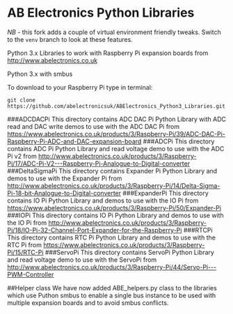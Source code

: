 AB Electronics Python Libraries
=====

*NB* - this fork adds a couple of virtual environment friendly tweaks. Switch to the `venv` branch to look at these features.

Python 3.x Libraries to work with Raspberry Pi expansion boards from http://www.abelectronics.co.uk

Python 3.x with smbus

To download to your Raspberry Pi type in terminal: 

```
git clone https://github.com/abelectronicsuk/ABElectronics_Python3_Libraries.git
```
###ADCDACPi
This directory contains ADC DAC Pi Python Library with ADC read and DAC write demos to use with the ADC DAC Pi from  https://www.abelectronics.co.uk/products/3/Raspberry-Pi/39/ADC-DAC-Pi-Raspberry-Pi-ADC-and-DAC-expansion-board
###ADCPi 
This directory contains ADC Pi Python Library  and read voltage demo to use with the ADC Pi v2 from  http://www.abelectronics.co.uk/products/3/Raspberry-Pi/17/ADC-Pi-V2---Raspberry-Pi-Analogue-to-Digital-converter
###DeltaSigmaPi
This directory contains Expander Pi Python Library and demos to use with the Expander Pi from http://www.abelectronics.co.uk/products/3/Raspberry-Pi/14/Delta-Sigma-Pi-18-bit-Analogue-to-Digital-converter
###ExpanderPi
This directory contains IO Pi Python Library  and demos to use with the IO Pi from https://www.abelectronics.co.uk/products/3/Raspberry-Pi/50/Expander-Pi
###IOPi
This directory contains IO Pi Python Library  and demos to use with the IO Pi from http://www.abelectronics.co.uk/products/3/Raspberry-Pi/18/IO-Pi-32-Channel-Port-Expander-for-the-Raspberry-Pi
###RTCPi
This directory contains RTC Pi Python Library and demos to use with the RTC Pi from https://www.abelectronics.co.uk/products/3/Raspberry-Pi/15/RTC-Pi
###ServoPi
This directory contains ServoPi Python Library  and read voltage demo to use with the ServoPi from http://www.abelectronics.co.uk/products/3/Raspberry-Pi/44/Servo-Pi---PWM-Controller

##Helper class
We have now added ABE_helpers.py class to the libraries which use Puthon smbus to enable a single bus instance to be used with multiple expansion boards and to avoid smbus conflicts. 

